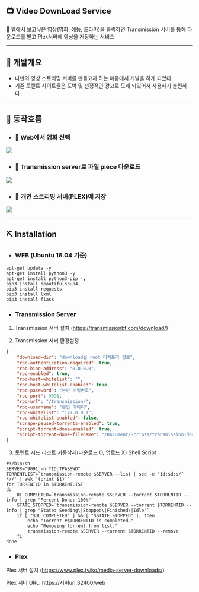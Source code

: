 ## 📺 Video DownLoad Service
📼 웹에서 보고싶은 영상(영화, 예능, 드라마)을 클릭하면 Transmission 서버를 통해 다운로드를 받고 Plex서버에 영상을 저장하는 서비스

***

## 🚀 개발개요
* 나만의 영상 스트리밍 서버를 만들고자 하는 마음에서 개발을 하게 되었다.
* 기존 토렌트 사이트들은 도박 및 선정적인 광고로 도배 되있어서 사용하기 불편하다.

***

## 🏁 동작흐름
* ### 🚩 Web에서 영화 선택
<img src="https://user-images.githubusercontent.com/50009692/128603497-3009b19b-4a25-4160-bd02-117b13956818.PNG">

* ### 🚩 Transmission server로 파일 piece 다운로드
<img src="https://user-images.githubusercontent.com/50009692/128603625-1f2acece-9531-492a-9439-8fc7475c3d37.PNG">

* ### 🚩 개인 스트리밍 서버(PLEX)에 저장
<img src="https://user-images.githubusercontent.com/50009692/128603646-2cefaeae-da28-47f7-8326-66bc185f48d9.PNG">

***

## ⛏ Installation

* ### WEB (Ubuntu 16.04 기준)
```
apt-get update -y
apt-get install python3 -y
apt-get install python3-pip -y
pip3 install beautifulsoup4
pip3 install requests
pip3 install lxml
pip3 install flask
```

* ### Transmission Server
1. Transmission 서버 설치 (<https://transmissionbt.com/download/>)

2. Transmission 서버 환경설정
```json
{
    "download-dir": "download될 root 디렉토리 경로",   
    "rpc-authentication-required": true,
    "rpc-bind-address": "0.0.0.0",
    "rpc-enabled": true,
    "rpc-host-whitelist": "",
    "rpc-host-whitelist-enabled": true,
    "rpc-password": "본인 비밀번호",
    "rpc-port": 9091,
    "rpc-url": "/transmission/",
    "rpc-username": "본인 아이디",
    "rpc-whitelist": "127.0.0.1",
    "rpc-whitelist-enabled": false,
    "scrape-paused-torrents-enabled": true,
    "script-torrent-done-enabled": true,
    "script-torrent-done-filename": "/Document/Scripts/transmission-done.sh",
}
```

3. 토렌트 시드 리스트 자동삭제(다운로드 O, 업로드 X) Shell Script
```shell
#!/bin/sh
SERVER="9091 -n TID:TPASSWD"
TORRENTLIST=`transmission-remote $SERVER --list | sed -e '1d;$d;s/^ *//' | awk '{print $1}'`
for TORRENTID in $TORRENTLIST
do
    DL_COMPLETED=`transmission-remote $SERVER --torrent $TORRENTID --info | grep "Percent Done: 100%"`
    STATE_STOPPED=`transmission-remote $SERVER --torrent $TORRENTID --info | grep "State: Seeding\|Stopped\|Finished\|Idle"`
    if [ "$DL_COMPLETED" ] && [ "$STATE_STOPPED" ]; then
		echo "Torrent #$TORRENTID is completed."
		echo "Removing torrent from list."
        transmission-remote $SERVER --torrent $TORRENTID --remove
    fi
done
```

* ### Plex

Plex 서버 설치 (https://www.plex.tv/ko/media-server-downloads/)

Plex 서버 URL: https://서버url:32400/web





